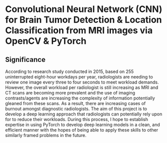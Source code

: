 # Convolutional Neural Network (CNN) for Brain Tumor Detection & Location Classification from MRI images via OpenCV & PyTorch

## Significance

According to research study conducted in 2015, based on 255 uninterrupted eight-hour workdays per year, radiologists are needing to review one image every three to four seconds to meet workload demands. However, the overall workload per radiologist is still increasing as MRI and CT scans are becoming more prevalent and the use of imaging contrasts/agents are increasing the complexity of information potentially gleaned from these scans. As a result, there are increasing cases of burnout amongst diagnostic radiologists. The aim of this project is to develop a deep learning approach that radiologists can potentially rely upon for to reduce their workloads. During this process, I hope to establish expertise in using PyTorch to develop deep learning models in a clean, and efficient manner with the hopes of being able to apply these skills to other similarly framed problems in the future. 
